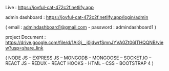 Live : https://joyful-cat-472c2f.netlify.app

admin dashboard : https://joyful-cat-472c2f.netlify.app/login/admin

( email : admindashboard1@gmail.com - password : admindashboard1 )

project Document : https://drive.google.com/file/d/1AiGj__j0jdwrfSmnJYVA0Zt06ITHQQNB/view?usp=share_link

( NODE JS – EXPRESS JS – MONGODB – MONGOOSE – SOCKET.IO – REACT JS – REDUX – REACT HOOKS - HTML – CSS – BOOTSTRAP 4 )
